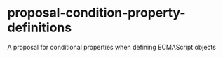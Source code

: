 # proposal-condition-property-definitions
A proposal for conditional properties when defining ECMAScript objects
